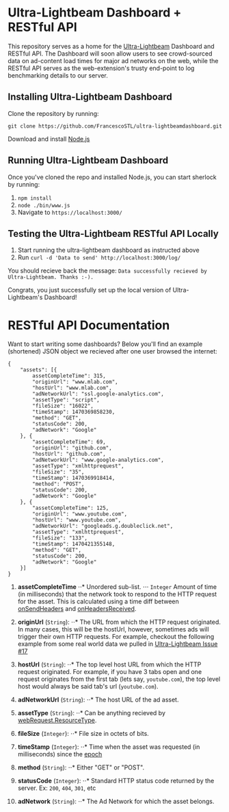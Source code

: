 # Ultra-Lightbeam Dashboard + RESTful API
This repository serves as a home for the [Ultra-Lightbeam](https://github.com/FrancescoSTL/Ultra-Lightbeam) Dashboard and RESTful API. The Dashboard will soon allow users to see crowd-sourced data on ad-content load times for major ad networks on the web, while the RESTful API serves as the web-extension's trusty end-point to log benchmarking details to our server. 

## Installing Ultra-Lightbeam Dashboard

Clone the repository by running:

```
git clone https://github.com/FrancescoSTL/ultra-lightbeamdashboard.git
```

Download and install [Node.js](https://nodejs.org/en/download/)

## Running Ultra-Lightbeam Dashboard

Once you've cloned the repo and installed Node.js, you can start sherlock by running:

1. `npm install`
2. `node ./bin/www.js`
3. Navigate to `https://localhost:3000/`

## Testing the Ultra-Lightbeam RESTful API Locally

1. Start running the ultra-lightbeam dashboard as instructed above
2. Run `curl -d 'Data to send' http://localhost:3000/log/`

You should recieve back the message: `Data successfully recieved by Ultra-Lightbeam. Thanks :-).`

Congrats, you just successfully set up the local version of Ultra-Lightbeam's Dashboard!

# RESTful API Documentation

Want to start writing some dashboards? Below you'll find an example (shortened) JSON object we recieved after one user browsed the internet:
```
{
	"assets": [{
		assetCompleteTime": 315,
		"originUrl": "www.mlab.com",
		"hostUrl": "www.mlab.com",
		"adNetworkUrl": "ssl.google-analytics.com",
		"assetType": "script",
		"fileSize": "16022",
		"timeStamp": 1470369858230,
		"method": "GET",
		"statusCode": 200,
		"adNetwork": "Google"
	}, {
		"assetCompleteTime": 69,
		"originUrl": "github.com",
		"hostUrl": "github.com",
		"adNetworkUrl": "www.google-analytics.com",
		"assetType": "xmlhttprequest",
		"fileSize": "35",
		"timeStamp": 1470369918414,
		"method": "POST",
		"statusCode": 200,
		"adNetwork": "Google"
	}, {
		"assetCompleteTime": 125,
		"originUrl": "www.youtube.com",
		"hostUrl": "www.youtube.com",
		"adNetworkUrl": "googleads.g.doubleclick.net",
		"assetType": "xmlhttprequest",
		"fileSize": "133",
		"timeStamp": 1470421355148,
		"method": "GET",
		"statusCode": 200,
		"adNetwork": "Google"
	}]
}
```

1. **assetCompleteTime**
⋅⋅* Unordered sub-list. 
⋅⋅⋅ `Integer` Amount of time (in milliseconds) that the network took to respond to the HTTP request for the asset. This is calculated using a time diff between [onSendHeaders](https://developer.mozilla.org/en-US/Add-ons/WebExtensions/API/webRequest/onSendHeaders) and [onHeadersReceived](https://developer.mozilla.org/en-US/Add-ons/WebExtensions/API/webRequest/onHeadersReceived).

2. **originUrl** (`String`): 
⋅⋅* The URL from which the HTTP request originated. In many cases, this will be the hostUrl, however, sometimes ads will trigger their own HTTP requests. For example, checkout the following example from some real world data we pulled in [Ultra-Lightbeam Issue #17](https://github.com/FrancescoSTL/Ultra-Lightbeam/issues/17#issue-168984693)
3. **hostUrl** (`String`): 
⋅⋅* The top level host URL from which the HTTP request originated. For example, if you have 3 tabs open and one request originates from the first tab (lets say, `youtube.com`), the top level host would always be said tab's url (`youtube.com`).
4. **adNetworkUrl** (`String`): 
⋅⋅* The host URL of the ad asset.
5. **assetType** (`String`): 
⋅⋅* Can be anything recieved by [webRequest.ResourceType](https://developer.mozilla.org/en-US/Add-ons/WebExtensions/API/WebRequest/ResourceType).
6. **fileSize** (`Integer`): 
⋅⋅* File size in octets of bits.
7. **timeStamp** (`Integer`): 
⋅⋅* Time when the asset was requested (in milliseconds) since the [epoch](https://en.wikipedia.org/wiki/Epoch_(reference_date))
8. **method** (`String`): 
⋅⋅* Either "GET" or "POST".
9. **statusCode** (`Integer`): 
⋅⋅* Standard HTTP status code returned by the server. Ex: `200`, `404`, `301`, etc
10. **adNetwork** (`String`): 
⋅⋅* The Ad Network for which the asset belongs.

